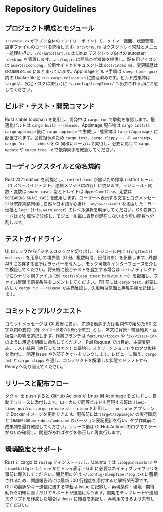 # Repository Guidelines

## プロジェクト構成とモジュール
`src/main.rs` がアプリ全体のエントリーポイントで、タイマー画面、状態管理、設定ファイルのロードを統括します。`src/tray.rs` はタスクトレイ常駐とメニュー処理を担い、`src/autostart.rs` は Linux デスクトップ向けの autostart `.desktop` を管理します。`src/log.rs` は簡易ログ機能を提供し、配布用アイコンは `assets/icon.png`、公開サイトとドキュメントは `docs/index.md`、変更履歴は `CHANGELOG.md` にまとまっています。AppImage ビルド手順は `sleep-timer-gui/` 内の Dockerfile と `run-cargo-release.sh` に整理済みです。ビルド成果物は `target/`、設定・ログは実行時に `~/.config/SleepTimer/` へ出力される点に注意してください。

## ビルド・テスト・開発コマンド
Rust stable toolchain を使用し、開発中は `cargo run` で挙動を確認します。最適化ビルドは `cargo build --release`、AppImage 配布物は `cargo install cargo-appimage` 後に `cargo appimage` で生成し、成果物は `target/appimage/` に配置されます。品質担保のため `cargo test`、`cargo clippy -- -D warnings`、`cargo fmt -- --check` を CI 同様にローカルで実行し、必要に応じて `cargo update` や `cargo tree -d` で依存関係を確認してください。

## コーディングスタイルと命名規約
Rust 2021 edition を前提とし、`rustfmt.toml` が無いため標準 rustfmt ルール（4 スペースインデント、連鎖メソッドは改行）に従います。モジュール・関数・変数は `snake_case`、型とトレイトは `UpperCamelCase`、定数は `SCREAMING_SNAKE_CASE` を使用します。ユーザーへ表示する文言とログメッセージは既存実装同様に自然な日本語を心掛け、`anyhow::Result` を経由したエラー伝播と `log::{info,warn,error}` のレベル選択を明示してください。OS 依存コードは `cfg` 属性で分岐し、モジュール毎に責務が混在しないよう短い関数へ分割します。

## テストガイドライン
UI ロジックからビジネスロジックを切り出し、モジュール内に `#[cfg(test)] mod tests` を用意して境界値（0 分、複数時間、日付跨ぎ）を網羅します。外部 API に依存する箇所はラッパーを導入し、モック可能なインターフェースを介して検証してください。将来的に統合テストを追加する場合は `tests/` ディレクトリにシナリオ別ファイル（例: `tests/sleep_timer_behaviour.rs`）を配置し、ファイル冒頭で前提条件をコメントしてください。PR 前には `cargo test`、必要に応じて `cargo run --release` で実行確認し、失敗時は原因と再現手順を記録します。

## コミットとプルリクエスト
コミットメッセージは Git 履歴に倣い、先頭を動詞または名詞句で始めた 50 文字以内の要約（例: `タイマー設定の永続化を修正`）とし、本文に背景・検証結果・互換性へ影響を追記します。作業ブランチは `feature/<topic>` や `fix/<issue-id>` のように用途を明確に命名してください。Pull Request では目的、主要変更点、テスト結果（実行したコマンドと要約）、スクリーンショットやログの抜粋を添付し、関連 Issue や外部チケットをリンクします。レビューに備え、`cargo fmt` と `cargo clippy` を通し、コンフリクトを解消した状態でドラフトから Ready へ切り替えてください。

## リリースと配布フロー
タグ `v*` を push すると GitHub Actions が Linux 用 AppImage をビルドし、自動でリリースに添付します。ローカルで同等ビルドを再現する際は `sleep-timer-gui/run-cargo-release.sh --clean` を利用し、`--no-cache` オプションで Docker イメージを更新できます。配布前には `target/appimage/` の実行確認と `CHANGELOG.md`・`docs/index.md` のバージョン表記更新を行い、タグ作成前に成果物を最終確認してください。リリース後は GitHub Actions のログでエラーがないか確認し、問題があればタグを修正して再実行します。

## 環境設定とサポート
Rust と cargo は `rustup` でインストールし、Ubuntu では `libappindicator3` や `libwebkit2gtk-4.1-dev` などトレイ表示・GUI に必要なネイティブライブラリを事前に導入してください。開発用ログは `~/.config/SleepTimer/log.txt` に蓄積されるため、問題報告時には最新 200 行程度を添付すると解析が円滑です。GUI の翻訳やキー送信に関する挙動は issue に記録し、再現条件・環境・期待動作を明確に書くだけでサポートが迅速になります。開発用テンプレートや追加スクリプトを作成した場合は `docs/` に概要を追記し、再利用できるよう共有してください。
